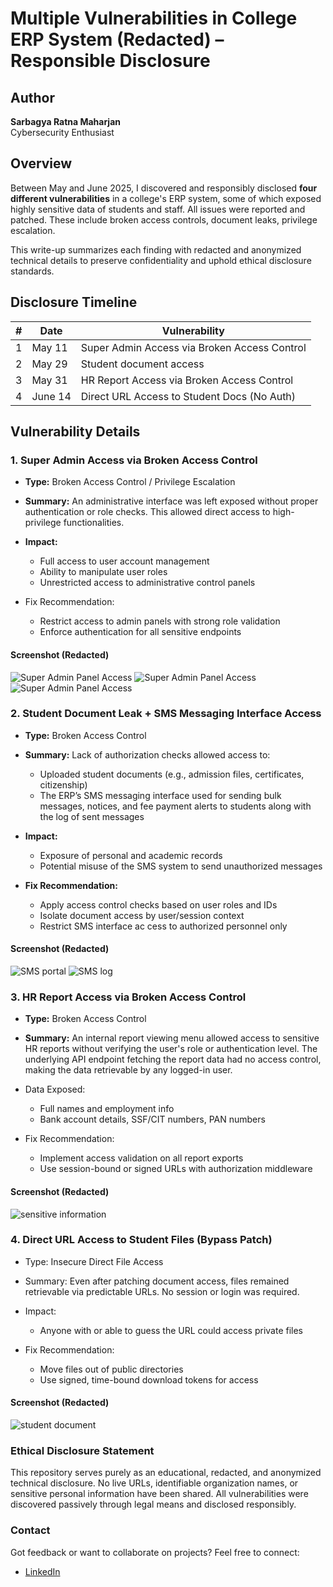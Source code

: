 # Multiple Vulnerabilities in College ERP System (Redacted) – Responsible Disclosure

## Author
**Sarbagya Ratna Maharjan**  
Cybersecurity Enthusiast

## Overview

Between May and June 2025, I discovered and responsibly disclosed **four different vulnerabilities** in a college's ERP system, some of which exposed highly sensitive data of students and staff. All issues were reported and patched. These include broken access controls, document leaks, privilege escalation.

This write-up summarizes each finding with redacted and anonymized technical details to preserve confidentiality and uphold ethical disclosure standards.


## Disclosure Timeline

| # | Date       | Vulnerability                                 |
|---|------------|-----------------------------------------------|
| 1 | May 11     | Super Admin Access via Broken Access Control  |
| 2 | May 29     | Student document access                       |
| 3 | May 31     | HR Report Access via Broken Access Control    |
| 4 | June 14    | Direct URL Access to Student Docs (No Auth)   |



## Vulnerability Details

### 1. Super Admin Access via Broken Access Control

- **Type:** Broken Access Control / Privilege Escalation

- **Summary:** An administrative interface was left exposed without proper authentication or role checks. This allowed direct access to high-privilege functionalities.

- **Impact:**

  - Full access to user account management
  - Ability to manipulate user roles
  - Unrestricted access to administrative control panels

- Fix Recommendation:

  - Restrict access to admin panels with strong role validation
  - Enforce authentication for all sensitive endpoints

#### Screenshot (Redacted)
![Super Admin Panel Access](screenshots/1.png)
![Super Admin Panel Access](screenshots/2.png)
![Super Admin Panel Access](screenshots/3.png)

### 2. Student Document Leak + SMS Messaging Interface Access

- **Type:** Broken Access Control
  
- **Summary:** Lack of authorization checks allowed access to:  
  - Uploaded student documents (e.g., admission files, certificates, citizenship)  
  - The ERP’s SMS messaging interface used for sending bulk messages, notices, and fee payment alerts to students along with the log of sent messages
    
- **Impact:**
  
  - Exposure of personal and academic records  
  - Potential misuse of the SMS system to send unauthorized messages
    
- **Fix Recommendation:**
  
  - Apply access control checks based on user roles and IDs  
  - Isolate document access by user/session context  
  - Restrict SMS interface ac  cess to authorized personnel only
#### Screenshot (Redacted)
 ![SMS portal](screenshots/4.png)
![SMS log](screenshots/5.png)
  

### 3. HR Report Access via Broken Access Control
- **Type:** Broken Access Control

- **Summary:** An internal report viewing menu allowed access to sensitive HR reports without verifying the user's role or authentication level. The underlying API endpoint fetching the report data had no access control, making the data retrievable by any logged-in user.

- Data Exposed:

  - Full names and employment info
  - Bank account details, SSF/CIT numbers, PAN numbers

- Fix Recommendation:

  - Implement access validation on all report exports
  - Use session-bound or signed URLs with authorization middleware
#### Screenshot (Redacted)
![sensitive information](screenshots/6.png)

### 4. Direct URL Access to Student Files (Bypass Patch)

- Type: Insecure Direct File Access

- Summary: Even after patching document access, files remained retrievable via predictable URLs. No session or login was required.

- Impact:

  - Anyone with or able to guess the URL could access private files

- Fix Recommendation:

  - Move files out of public directories
  - Use signed, time-bound download tokens for access

#### Screenshot (Redacted)
![student document](screenshots/7.png)

### Ethical Disclosure Statement

This repository serves purely as an educational, redacted, and anonymized technical disclosure. No live URLs, identifiable organization names, or sensitive personal information have been shared. All vulnerabilities were discovered passively through legal means and disclosed responsibly.

### Contact

Got feedback or want to collaborate on projects? Feel free to connect:
- [LinkedIn](https://www.linkedin.com/in/sarbagya-maharjan-68409222b/) 
